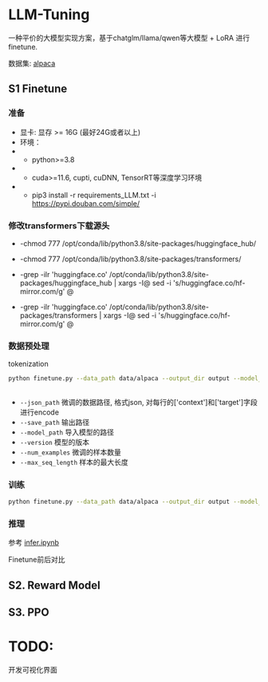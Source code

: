 # LLM-Tuning

一种平价的大模型实现方案，基于chatglm/llama/qwen等大模型 + LoRA 进行finetune.

数据集: [alpaca](https://github.com/tatsu-lab/stanford_alpaca)


## S1 Finetune

### 准备

- 显卡: 显存 >= 16G (最好24G或者以上)
- 环境：
- - python>=3.8
- - cuda>=11.6, cupti, cuDNN, TensorRT等深度学习环境
- - pip3 install -r requirements_LLM.txt -i https://pypi.douban.com/simple/

### 修改transformers下载源头

- -chmod 777 /opt/conda/lib/python3.8/site-packages/huggingface_hub/
- -chmod 777 /opt/conda/lib/python3.8/site-packages/transformers/

- -grep -ilr 'huggingface.co' /opt/conda/lib/python3.8/site-packages/huggingface_hub | xargs -I@ sed -i  's/huggingface.co/hf-mirror.com/g' @
- -grep -ilr 'huggingface.co' /opt/conda/lib/python3.8/site-packages/transformers | xargs -I@ sed -i  's/huggingface.co/hf-mirror.com/g' @


### 数据预处理

tokenization

```bash
python finetune.py --data_path data/alpaca --output_dir output --model_path NousResearch/Llama-2-7b-hf --lora_rank 8 --per_device_train_batch_size 6 --gradient_accumulation_steps 1 --max_steps 52000 --save_steps 1000 --save_total_limit 2 --learning_rate 1e-4 --fp16 --remove_unused_columns false --logging_steps 50           
    
```

- `--json_path` 微调的数据路径, 格式json, 对每行的['context']和['target']字段进行encode
- `--save_path` 输出路径
- `--model_path` 导入模型的路径
- `--version` 模型的版本
- `--num_examples` 微调的样本数量
- `--max_seq_length` 样本的最大长度


### 训练

```bash
python finetune.py --data_path data/alpaca --output_dir output --model_path THUDM/chatglm2-6b --lora_rank 8 --per_device_train_batch_size 6 --gradient_accumulation_steps 1 --max_steps 52000 --save_steps 1000 --save_total_limit 2 --learning_rate 1e-4 --fp16 --remove_unused_columns false --logging_steps 50

```

### 推理

参考 [infer.ipynb](infer.ipynb)

Finetune前后对比

## S2. Reward Model

## S3. PPO


# TODO:
开发可视化界面
